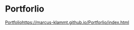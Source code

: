# Portforlio
[Portfolio](https://marcus-klammt.github.io/Portforlio/index.html)https://marcus-klammt.github.io/Portforlio/index.html
